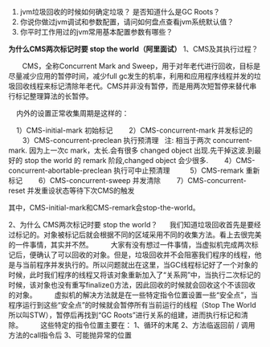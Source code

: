 1. jvm垃圾回收的时候如何确定垃圾？ 是否知道什么是GC Roots？
2. 你说你做过jvm调试和参数配置，请问如何盘点查看jvm系统默认值？
3. 你平时工作用过的jvm常用基本配置参数有哪些？



**为什么CMS两次标记时要 stop the world（阿里面试）**
1、CMS及其执行过程？

       CMS，全称Concurrent Mark and Sweep，用于对年老代进行回收，目标是尽量减少应用的暂停时间，减少full gc发生的机率，利用和应用程序线程并发的垃圾回收线程来标记清除年老代。CMS并非没有暂停，而是用两次短暂停来替代串行标记整理算法的长暂停。

    内外的设置正常收集周期是这样的：

    1）CMS-initial-mark 初始标记
　　2）CMS-concurrent-mark 并发标记的
　　3）CMS-concurrent-preclean 执行预清理   注: 相当于两次 concurrent-mark. 因为上一次c mark，太长.会有很多 changed object 出现.先干掉这波.到最好的 stop the world 的 remark 阶段,changed object 会少很多.
　　4）CMS-concurrent-abortable-preclean 执行可中止预清理  
　　5）CMS-remark 重新标记
　　6）CMS-concurrent-sweep 并发清除
　　7）CMS-concurrent-reset 并发重设状态等待下次CMS的触发

其中，CMS-initial-mark和CMS-remark会stop-the-world。

2、为什么 CMS两次标记时要 stop the world？
      我们知道垃圾回收首先是要经过标记的。对象被标记后就会根据不同的区域采用不同的收集方法。看上去很完美的一件事情，其实并不然。 
  大家有没有想过一件事情，当虚拟机完成两次标记后，便确认了可以回收的对象。但是，垃圾回收并不会阻塞我们程序的线程，他是与当前程序并发执行的。所以问题就出在这里，当GC线程标记好了一个对象的时候，此时我们程序的线程又将该对象重新加入了“关系网”中，当执行二次标记的时候，该对象也没有重写finalize()方法，因此回收的时候就会回收这个不该回收的对象。 
  虚拟机的解决方法就是在一些特定指令位置设置一些“安全点”，当程序运行到这些“安全点”的时候就会暂停所有当前运行的线程（Stop The World 所以叫STW），暂停后再找到“GC Roots”进行关系的组建，进而执行标记和清除。 
  这些特定的指令位置主要在：
    1、循环的末尾
    2、方法临返回前 / 调用方法的call指令后
    3、可能抛异常的位置
